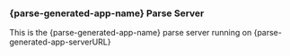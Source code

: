 ### {parse-generated-app-name} Parse Server

This is the {parse-generated-app-name} parse server running on {parse-generated-app-serverURL}
